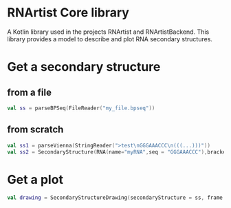 RNArtist Core library
=====================

A Kotlin library used in the projects RNArtist and RNArtistBackend. This library provides a model to describe and plot RNA secondary structures.

# Get a secondary structure
## from a file
```kotlin
val ss = parseBPSeq(FileReader("my_file.bpseq"))
```
## from scratch
```kotlin
val ss1 = parseVienna(StringReader(">test\nGGGAAACCC\n(((...)))"))
val ss2 = SecondaryStructure(RNA(name="myRNA",seq = "GGGAAACCC"),bracketNotation = "(((...)))")
```

# Get a plot
```kotlin
val drawing = SecondaryStructureDrawing(secondaryStructure = ss, frame = Rectangle(0,0,400,400))
```
